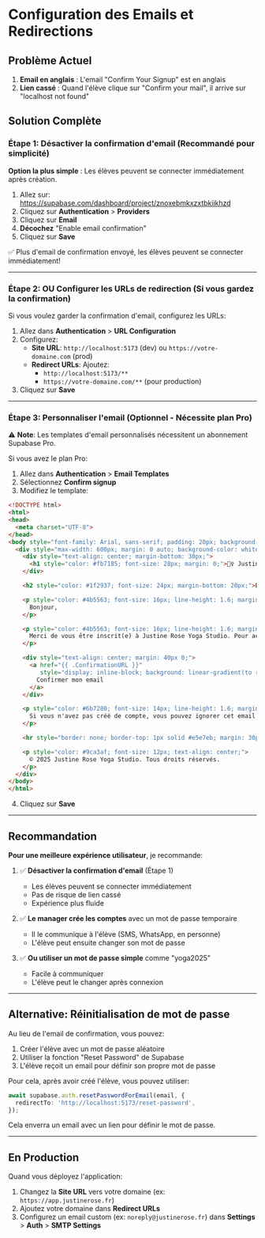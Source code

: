 # Configuration des Emails et Redirections

## Problème Actuel

1. **Email en anglais** : L'email "Confirm Your Signup" est en anglais
2. **Lien cassé** : Quand l'élève clique sur "Confirm your mail", il arrive sur "localhost not found"

## Solution Complète

### Étape 1: Désactiver la confirmation d'email (Recommandé pour simplicité)

**Option la plus simple** : Les élèves peuvent se connecter immédiatement après création.

1. Allez sur: https://supabase.com/dashboard/project/znoxebmkxzxtbkiikhzd
2. Cliquez sur **Authentication** > **Providers**
3. Cliquez sur **Email**
4. **Décochez** "Enable email confirmation"
5. Cliquez sur **Save**

✅ Plus d'email de confirmation envoyé, les élèves peuvent se connecter immédiatement!

---

### Étape 2: OU Configurer les URLs de redirection (Si vous gardez la confirmation)

Si vous voulez garder la confirmation d'email, configurez les URLs:

1. Allez dans **Authentication** > **URL Configuration**
2. Configurez:
   - **Site URL**: `http://localhost:5173` (dev) ou `https://votre-domaine.com` (prod)
   - **Redirect URLs**: Ajoutez:
     - `http://localhost:5173/**`
     - `https://votre-domaine.com/**` (pour production)
3. Cliquez sur **Save**

---

### Étape 3: Personnaliser l'email (Optionnel - Nécessite plan Pro)

⚠️ **Note**: Les templates d'email personnalisés nécessitent un abonnement Supabase Pro.

Si vous avez le plan Pro:

1. Allez dans **Authentication** > **Email Templates**
2. Sélectionnez **Confirm signup**
3. Modifiez le template:

```html
<!DOCTYPE html>
<html>
<head>
  <meta charset="UTF-8">
</head>
<body style="font-family: Arial, sans-serif; padding: 20px; background-color: #f9fafb;">
  <div style="max-width: 600px; margin: 0 auto; background-color: white; padding: 40px; border-radius: 16px; box-shadow: 0 4px 6px rgba(0,0,0,0.1);">
    <div style="text-align: center; margin-bottom: 30px;">
      <h1 style="color: #fb7185; font-size: 28px; margin: 0;">🧘‍♀️ Justine Rose Yoga</h1>
    </div>

    <h2 style="color: #1f2937; font-size: 24px; margin-bottom: 20px;">Bienvenue !</h2>

    <p style="color: #4b5563; font-size: 16px; line-height: 1.6; margin-bottom: 20px;">
      Bonjour,
    </p>

    <p style="color: #4b5563; font-size: 16px; line-height: 1.6; margin-bottom: 30px;">
      Merci de vous être inscrit(e) à Justine Rose Yoga Studio. Pour activer votre compte et commencer votre voyage bien-être, veuillez confirmer votre adresse email en cliquant sur le bouton ci-dessous :
    </p>

    <div style="text-align: center; margin: 40px 0;">
      <a href="{{ .ConfirmationURL }}"
         style="display: inline-block; background: linear-gradient(to right, #fb7185, #ec4899); color: white; padding: 16px 40px; text-decoration: none; border-radius: 12px; font-size: 16px; font-weight: 600; box-shadow: 0 4px 12px rgba(251, 113, 133, 0.3);">
        Confirmer mon email
      </a>
    </div>

    <p style="color: #6b7280; font-size: 14px; line-height: 1.6; margin-top: 30px;">
      Si vous n'avez pas créé de compte, vous pouvez ignorer cet email en toute sécurité.
    </p>

    <hr style="border: none; border-top: 1px solid #e5e7eb; margin: 30px 0;">

    <p style="color: #9ca3af; font-size: 12px; text-align: center;">
      © 2025 Justine Rose Yoga Studio. Tous droits réservés.
    </p>
  </div>
</body>
</html>
```

4. Cliquez sur **Save**

---

## Recommandation

**Pour une meilleure expérience utilisateur**, je recommande:

1. ✅ **Désactiver la confirmation d'email** (Étape 1)
   - Les élèves peuvent se connecter immédiatement
   - Pas de risque de lien cassé
   - Expérience plus fluide

2. ✅ **Le manager crée les comptes** avec un mot de passe temporaire
   - Il le communique à l'élève (SMS, WhatsApp, en personne)
   - L'élève peut ensuite changer son mot de passe

3. ✅ **Ou utiliser un mot de passe simple** comme "yoga2025"
   - Facile à communiquer
   - L'élève peut le changer après connexion

---

## Alternative: Réinitialisation de mot de passe

Au lieu de l'email de confirmation, vous pouvez:

1. Créer l'élève avec un mot de passe aléatoire
2. Utiliser la fonction "Reset Password" de Supabase
3. L'élève reçoit un email pour définir son propre mot de passe

Pour cela, après avoir créé l'élève, vous pouvez utiliser:

```typescript
await supabase.auth.resetPasswordForEmail(email, {
  redirectTo: 'http://localhost:5173/reset-password',
});
```

Cela enverra un email avec un lien pour définir le mot de passe.

---

## En Production

Quand vous déployez l'application:

1. Changez la **Site URL** vers votre domaine (ex: `https://app.justinerose.fr`)
2. Ajoutez votre domaine dans **Redirect URLs**
3. Configurez un email custom (ex: `noreply@justinerose.fr`) dans **Settings** > **Auth** > **SMTP Settings**
